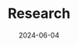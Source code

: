 ---
title: "Research"
date: 2024-06-04
type: "landing"
sections:
  - block: markdown
    content:
      title: ""
      subtitle: ""
      text: |
        **1. Combining Biology/Chemistry-Based Priors with Machine Learning**

        **Research Overview**
        In the quest for groundbreaking advancements in molecular science, leveraging the synergy between biology, chemistry, and machine learning is a promising frontier. Traditional machine learning models, particularly deep neural networks, have shown remarkable capabilities in interpolating within large datasets. However, their performance often diminishes when applied to novel scenarios due to a lack of inherent domain-specific knowledge. In the fields of biology and chemistry, we possess rich, physics-based priors—such as functional forms, symmetries, and statistical behaviors—that are grounded in well-established scientific principles.

        &emsp;Our research aims to harness these biology and chemistry-based priors to enhance the predictive power and generalization of machine learning models. By embedding these strong priors into our algorithms, we can create more accurate and efficient models that simulate complex molecular interactions and dynamics. This approach not only bridges the gap between empirical data and theoretical models but also accelerates the discovery and optimization of new molecules and materials.

        &emsp;The integration of domain-specific knowledge with advanced machine learning techniques promises to revolutionize the way we understand and manipulate molecular systems, paving the way for significant innovations in drug discovery, materials science, and beyond.

        ---

        **2. Representation Learning**

        **Research Overview**
        The ability to accurately represent molecular structures and their interactions is fundamental to advancing the field of chemical and biological discovery. Traditional machine learning models, while powerful, often fall short in chemistry and biology due to the unique and complex nature of molecular data. Unlike typical image or text data, molecules are not inherently numeric or character-based, and the available data is often limited and noisy.

        &emsp;Representation learning addresses these challenges by creating robust, meaningful representations of molecular structures that can be effectively utilized by machine learning models. Our research focuses on integrating domain-specific knowledge into these representations to improve model accuracy, uncertainty estimation, and generalization, particularly in low-data environments.

        &emsp;By developing 2D and 3D molecular representations that account for stereochemistry and conformational flexibility, we aim to enhance the predictive power of our models. Additionally, we explore representation learning for more complex systems, such as molecular ensembles, polymers, and porous materials, to further broaden the applicability of our methods.

        &emsp;Through representation learning, we seek to transform how we model, predict, and understand molecular behavior, enabling more efficient and accurate discoveries in drug development, materials science, and beyond. This approach not only optimizes the use of available data but also opens new pathways for innovation by providing deeper insights into the fundamental properties and interactions of molecules.

        ---

        **3. Artificial Intelligence-driven Drug Discovery (AIDD)**

        **Research Overview**
        AIDD leverages vast amounts of chemical and biological data to build predictive models that can identify promising drug candidates more efficiently and accurately. By integrating AI with existing data, we can better predict compound performance, optimize molecular properties, and streamline the drug discovery pipeline. This approach minimizes human bias, reduces the need for manual intervention, and accelerates the hit-to-lead and lead optimization stages, significantly cutting down the time and cost required to bring new drugs to market.

        &emsp;Our research focuses on developing sophisticated AI models that can navigate the complexities of small molecule discovery, including handling the vast chemical space, predicting biological activities, and optimizing synthesis routes. We aim to create a seamless integration of computational design and experimental validation, paving the way for more effective and rapid drug discovery processes.

        &emsp;Through AIDD, we aspire to transform drug discovery into a more data-driven, efficient, and scalable endeavor, ultimately leading to the faster development of innovative therapies and improved patient outcomes. This approach not only enhances our ability to discover new drugs but also opens up new possibilities for personalized medicine and targeted treatments, addressing some of the most challenging health issues of our time.

        ---

        **4. Biomaterials Design**

        **Research Overview**
        We focus on developing high-performance biomaterials for various applications, including drug delivery systems, tissue engineering scaffolds, and biosensors. Our approach combines domain-specific knowledge with cutting-edge machine learning to create robust, predictive models that guide the design of new materials. This synergy not only accelerates the discovery and optimization of biomaterials but also ensures their safety and efficacy in real-world applications.

        &emsp;Through our work in biomaterials design, we aim to push the boundaries of what is possible, creating innovative solutions that address critical challenges in healthcare and beyond. Our ultimate goal is to develop biomaterials that improve patient outcomes, enhance the quality of life, and contribute to sustainable technological advancements.
---
